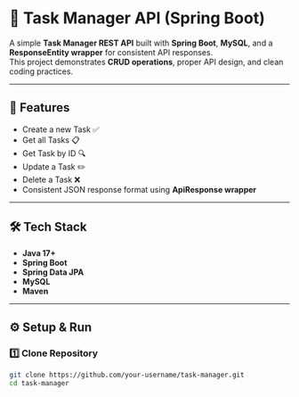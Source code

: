 # 📌 Task Manager API (Spring Boot)

A simple **Task Manager REST API** built with **Spring Boot**, **MySQL**, and a **ResponseEntity wrapper** for consistent API responses.  
This project demonstrates **CRUD operations**, proper API design, and clean coding practices.

---

## 🚀 Features
- Create a new Task ✅
- Get all Tasks 📋
- Get Task by ID 🔍
- Update a Task ✏️
- Delete a Task ❌
- Consistent JSON response format using **ApiResponse wrapper**

---

## 🛠️ Tech Stack
- **Java 17+**
- **Spring Boot**
- **Spring Data JPA**
- **MySQL**
- **Maven**

---

## ⚙️ Setup & Run

### 1️⃣ Clone Repository
```bash
git clone https://github.com/your-username/task-manager.git
cd task-manager

